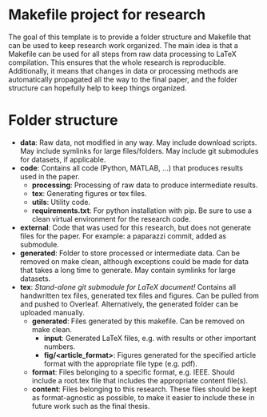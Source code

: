 Makefile project for research
=============================

The goal of this template is to provide a folder structure and Makefile that can
be used to keep research work organized. The main idea is that a Makefile can be
used for all steps from raw data processing to LaTeX compilation. This ensures
that the whole research is reproducible. Additionally, it means that changes in
data or processing methods are automatically propagated all the way to the final
paper, and the folder structure can hopefully help to keep things organized.


Folder structure
================

- **data**: Raw data, not modified in any way. May include download scripts. May
include symlinks for large files/folders. May include git submodules for
datasets, if applicable.
- **code**: Contains all code (Python, MATLAB, ...) that produces results used
in the paper.
  - **processing**: Processing of raw data to produce intermediate results.
  - **tex**: Generating figures or tex files.
  - **utils**: Utility code.
  - **requirements.txt**: For python installation with pip. Be sure to use a
  clean virtual environment for the research code.
- **external**: Code that was used for this research, but does not generate
files for the paper. For example: a paparazzi commit, added as submodule.
- **generated**: Folder to store processed or intermediate data. Can be removed
on make clean, although exceptions could be made for data that takes a long time
to generate. May contain symlinks for large datasets.
- **tex**: *Stand-alone git submodule for LaTeX document!* Contains all
handwritten tex files, generated tex files and figures. Can be pulled from and
pushed to Overleaf. Alternatively, the generated folder can be uploaded
manually.
  - **generated**: Files generated by this makefile. Can be removed on make
  clean.
    - **input**: Generated LaTeX files, e.g. with results or other important
    numbers.
    - **fig/<article_format>**: Figures generated for the specified article
    format with the appropriate file type (e.g. pdf).
  - **format**: Files belonging to a specific format, e.g. IEEE. Should include
  a root.tex file that includes the appropriate content file(s).
  - **content**: Files belonging to this research. These files should be kept as
  format-agnostic as possible, to make it easier to include these in future work
  such as the final thesis.
